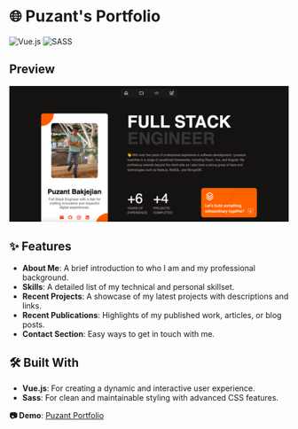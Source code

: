 # 🌐 Puzant's Portfolio

![Vue.js](https://img.shields.io/badge/vuejs-%2335495e.svg?style=for-the-badge&logo=vuedotjs&logoColor=%234FC08D)
![SASS](https://img.shields.io/badge/SASS-hotpink.svg?style=for-the-badge&logo=SASS&logoColor=white)

## Preview
![app-screenshot](./public/portfolio-screenshot.png)

## ✨ Features  
- **About Me**: A brief introduction to who I am and my professional background.  
- **Skills**: A detailed list of my technical and personal skillset.  
- **Recent Projects**: A showcase of my latest projects with descriptions and links.  
- **Recent Publications**: Highlights of my published work, articles, or blog posts.  
- **Contact Section**: Easy ways to get in touch with me.  

## 🛠️ Built With  
- **Vue.js**: For creating a dynamic and interactive user experience.  
- **Sass**: For clean and maintainable styling with advanced CSS features.  


**📷 Demo**: [Puzant Portfolio](http://puzant.netlify.app/)

